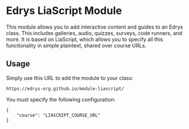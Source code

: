 # Edrys LiaScript Module

This module allows you to add interactive content and guides to an Edrys class. This includes galleries, audio, quizzes, surveys, code runners, and more. It is based on LiaScript, which allows you to specify all this functionality in simple plaintext, shared over course URLs.

## Usage

Simply use this URL to add the module to your class:

```
https://edrys-org.github.io/module-liascript/
```

You must specify the following configuration:

```
{
    "course": "LIASCRIPT_COURSE_URL"
}
```
